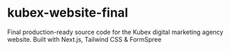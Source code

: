 # kubex-website-final
Final production-ready source code for the Kubex digital marketing agency website. Built with Next.js, Tailwind CSS &amp; FormSpree

